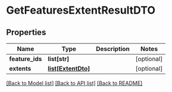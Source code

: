# GetFeaturesExtentResultDTO

## Properties
Name | Type | Description | Notes
------------ | ------------- | ------------- | -------------
**feature_ids** | **list[str]** |  | [optional] 
**extents** | [**list[ExtentDto]**](ExtentDto.md) |  | [optional] 

[[Back to Model list]](../README.md#documentation-for-models) [[Back to API list]](../README.md#documentation-for-api-endpoints) [[Back to README]](../README.md)

